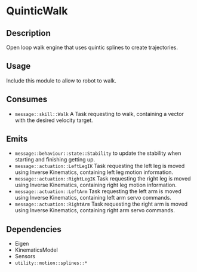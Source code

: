 # QuinticWalk

## Description

Open loop walk engine that uses quintic splines to create trajectories.

## Usage

Include this module to allow to robot to walk.

## Consumes

- `message::skill::Walk` A Task requesting to walk, containing a vector with the desired velocity target.

## Emits

- `message::behaviour::state::Stability` to update the stability when starting and finishing getting up.
- `message::actuation::LeftLegIK` Task requesting the left leg is moved using Inverse Kinematics, containing left leg motion information.
- `message::actuation::RightLegIK` Task requesting the right leg is moved using Inverse Kinematics, containing right leg motion information.
- `message::actuation::LeftArm` Task requesting the left arm is moved using Inverse Kinematics, containing left arm servo commands.
- `message::actuation::RightArm` Task requesting the right arm is moved using Inverse Kinematics, containing right arm servo commands.

## Dependencies

- Eigen
- KinematicsModel
- Sensors
- `utility::motion::splines::*`

